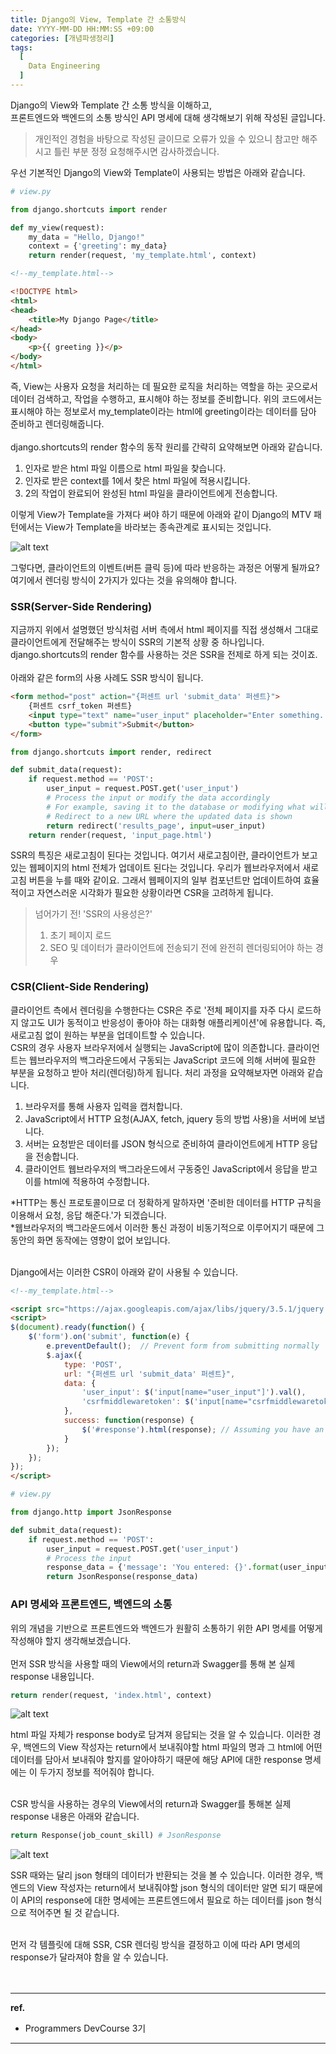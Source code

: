```yaml
---
title: Django의 View, Template 간 소통방식
date: YYYY-MM-DD HH:MM:SS +09:00
categories: [개념파생정리]
tags:
  [
    Data Engineering
  ]
---
```


Django의 View와 Template 간 소통 방식을 이해하고,<br/>
프론트엔드와 백엔드의 소통 방식인 API 명세에 대해 생각해보기 위해 작성된 글입니다.<br/>

> 개인적인 경험을 바탕으로 작성된 글이므로 오류가 있을 수 있으니 참고만 해주시고 틀린 부분 정정 요청해주시면 감사하겠습니다.

우선 기본적인 Django의 View와 Template이 사용되는 방법은 아래와 같습니다.

```python
# view.py

from django.shortcuts import render

def my_view(request):
    my_data = "Hello, Django!"
    context = {'greeting': my_data}
    return render(request, 'my_template.html', context)
```

```html
<!--my_template.html-->

<!DOCTYPE html>
<html>
<head>
    <title>My Django Page</title>
</head>
<body>
    <p>{{ greeting }}</p>
</body>
</html>
```

즉, View는 사용자 요청을 처리하는 데 필요한 로직을 처리하는 역할을 하는 곳으로서 데이터 검색하고, 작업을 수행하고, 표시해야 하는 정보를 준비합니다. 위의 코드에서는 표시해야 하는 정보로서 my_template이라는 html에 greeting이라는 데이터를 담아 준비하고 렌더링해줍니다.<br/>
<br/>
django.shortcuts의 render 함수의 동작 원리를 간략히 요약해보면 아래와 같습니다.<br/>

1. 인자로 받은 html 파일 이름으로 html 파일을 찾습니다.
2. 인자로 받은 context를 1에서 찾은 html 파일에 적용시킵니다.
3. 2의 작업이 완료되어 완성된 html 파일을 클라이언트에게 전송합니다.

이렇게 View가 Template을 가져다 써야 하기 때문에 아래와 같이 Django의 MTV 패턴에서는 View가 Template을 바라보는 종속관계로 표시되는 것입니다.

![alt text](./figures/mtv.png)

그렇다면, 클라이언트의 이벤트(버튼 클릭 등)에 따라 반응하는 과정은 어떻게 될까요?<br/>
여기에서 렌더링 방식이 2가지가 있다는 것을 유의해야 합니다.<br/>

### SSR(Server-Side Rendering)

지금까지 위에서 설명했던 방식처럼 서버 측에서 html 페이지를 직접 생성해서 그대로 클라이언트에게 전달해주는 방식이 SSR의 기본적 상황 중 하나입니다. django.shortcuts의 render 함수를 사용하는 것은 SSR을 전제로 하게 되는 것이죠.<br/>
<br/>
아래와 같은 form의 사용 사례도 SSR 방식이 됩니다.<br/>

```html
<form method="post" action="{퍼센트 url 'submit_data' 퍼센트}">
    {퍼센트 csrf_token 퍼센트}
    <input type="text" name="user_input" placeholder="Enter something...">
    <button type="submit">Submit</button>
</form>
```

```python
from django.shortcuts import render, redirect

def submit_data(request):
    if request.method == 'POST':
        user_input = request.POST.get('user_input')
        # Process the input or modify the data accordingly
        # For example, saving it to the database or modifying what will be displayed
        # Redirect to a new URL where the updated data is shown
        return redirect('results_page', input=user_input)
    return render(request, 'input_page.html')
```

SSR의 특징은 새로고침이 된다는 것입니다. 여기서 새로고침이란, 클라이언트가 보고 있는 웹페이지의 html 전체가 업데이트 된다는 것입니다. 우리가 웹브라우저에서 새로고침 버튼을 누를 때와 같이요. 그래서 웹페이지의 일부 컴포넌트만 업데이트하여 효율적이고 자연스러운 시각화가 필요한 상황이라면 CSR을 고려하게 됩니다.<br/>

> 넘어가기 전! 'SSR의 사용성은?'
> 1. 초기 페이지 로드
> 2. SEO 및 데이터가 클라이언트에 전송되기 전에 완전히 렌더링되어야 하는 경우

### CSR(Client-Side Rendering)

클라이언트 측에서 렌더링을 수행한다는 CSR은 주로 '전체 페이지를 자주 다시 로드하지 않고도 UI가 동적이고 반응성이 좋아야 하는 대화형 애플리케이션'에 유용합니다. 즉, 새로고침 없이 원하는 부분을 업데이트할 수 있습니다.<br/>
CSR의 경우 사용자 브라우저에서 실행되는 JavaScript에 많이 의존합니다. 클라이언트는 웹브라우저의 백그라운드에서 구동되는 JavaScript 코드에 의해 서버에 필요한 부분을 요청하고 받아 처리(렌더링)하게 됩니다. 처리 과정을 요약해보자면 아래와 같습니다.

1. 브라우저를 통해 사용자 입력을 캡처합니다.
2. JavaScript에서 HTTP 요청(AJAX, fetch, jquery 등의 방법 사용)을 서버에 보냅니다.
3. 서버는 요청받은 데이터를 JSON 형식으로 준비하여 클라이언트에게 HTTP 응답을 전송합니다.
4. 클라이언트 웹브라우저의 백그라운드에서 구동중인 JavaScript에서 응답을 받고 이를 html에 적용하여 수정합니다.

*HTTP는 통신 프로토콜이므로 더 정확하게 말하자면 '준비한 데이터를 HTTP 규칙을 이용해서 요청, 응답 해준다.'가 되겠습니다.<br/>
*웹브라우저의 백그라운드에서 이러한 통신 과정이 비동기적으로 이루어지기 때문에 그동안의 화면 동작에는 영향이 없어 보입니다.<br/>
<br/>

Django에서는 이러한 CSR이 아래와 같이 사용될 수 있습니다.<br/>

```html
<!--my_template.html-->

<script src="https://ajax.googleapis.com/ajax/libs/jquery/3.5.1/jquery.min.js"></script>
<script>
$(document).ready(function() {
    $('form').on('submit', function(e) {
        e.preventDefault();  // Prevent form from submitting normally
        $.ajax({
            type: 'POST',
            url: "{퍼센트 url 'submit_data' 퍼센트}",
            data: {
                'user_input': $('input[name="user_input"]').val(),
                'csrfmiddlewaretoken': $('input[name="csrfmiddlewaretoken"]').val()
            },
            success: function(response) {
                $('#response').html(response); // Assuming you have an element with ID 'response'
            }
        });
    });
});
</script>
```

```python
# view.py

from django.http import JsonResponse

def submit_data(request):
    if request.method == 'POST':
        user_input = request.POST.get('user_input')
        # Process the input
        response_data = {'message': 'You entered: {}'.format(user_input)}
        return JsonResponse(response_data)
```

### API 명세와 프론트엔드, 백엔드의 소통

위의 개념을 기반으로 프론트엔드와 백엔드가 원활히 소통하기 위한 API 명세를 어떻게 작성해야 할지 생각해보겠습니다.<br/>
<br/>
먼저 SSR 방식을 사용할 때의 View에서의 return과 Swagger를 통해 본 실제 response 내용입니다.

```python
return render(request, 'index.html', context)
```

![alt text](./figures/swagger_ssr_res.png)

html 파일 자체가 response body로 담겨져 응답되는 것을 알 수 있습니다. 이러한 경우, 백엔드의 View 작성자는 return에서 보내줘야할 html 파일의 명과 그 html에 어떤 데이터를 담아서 보내줘야 할지를 알아야하기 때문에 해당 API에 대한 response 명세에는 이 두가지 정보를 적어줘야 합니다.<br/>
<br/>

CSR 방식을 사용하는 경우의 View에서의 return과 Swagger를 통해본 실제 response 내용은 아래와 같습니다.

```python
return Response(job_count_skill) # JsonResponse
```

![alt text](./figures/swagger_csr_res.png)

SSR 때와는 달리 json 형태의 데이터가 반환되는 것을 볼 수 있습니다. 이러한 경우, 백엔드의 View 작성자는 return에서 보내줘야할 json 형식의 데이터만 알면 되기 때문에 이 API의 response에 대한 명세에는 프론트엔드에서 필요로 하는 데이터를 json 형식으로 적어주면 될 것 같습니다.

<br/>
먼저 각 템플릿에 대해 SSR, CSR 렌더링 방식을 결정하고 이에 따라 API 명세의 response가 달라져야 함을 알 수 있습니다.

<br/>
<br/>
<br/>

<hr/>

**ref.**<br/>
- Programmers DevCourse 3기

<hr/>